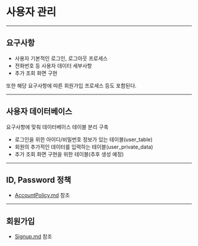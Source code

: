 
# 사용자 관리

---
## 요구사항

 - 사용자 기본적인 로그인, 로그아웃 프로세스
 - 전화번호 등 사용자 데이터 세부사항
 - 추가 조회 화면 구현

또한 해당 요구사항에 따른 회원가입 프로세스 등도 포함된다.

---
## 사용자 데이터베이스

요구사항에 맞춰 데이터베이스 테이블 분리 구축

 - 로그인을 위한 아이디/비밀번호 정보가 있는 테이블(user_table)
 - 회원의 추가적인 데이터를 입력하는 테이블(user_private_data)
 - 추가 조회 화면 구현을 위한 테이블(추후 생성 예정)

---

## ID, Password 정책
- [AccountPolicy.md](AccountPolicy.md) 참조


----

## 회원가입

 - [Signup.md](Signup.md) 참조